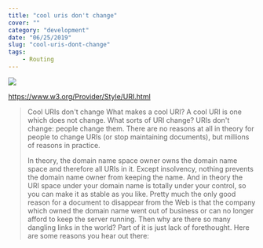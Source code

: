 ```yaml
---
title: "cool uris don't change"
cover: ""
category: "development"
date: "06/25/2019"
slug: "cool-uris-dont-change"
tags:
    - Routing
---
```


![](https://res.cloudinary.com/cloudimgts/image/upload/v1561548100/lol.png)

<https://www.w3.org/Provider/Style/URI.html>

> Cool URIs don't change
> What makes a cool URI?
> A cool URI is one which does not change.
> What sorts of URI change?
> URIs don't change: people change them.
> There are no reasons at all in theory for people to change URIs (or stop maintaining documents), but millions of reasons in practice.
> 
> In theory, the domain name space owner owns the domain name space and therefore all URIs in it. Except insolvency, nothing prevents the domain name owner from keeping the name. And in theory the URI space under your domain name is totally under your control, so you can make it as stable as you like. Pretty much the only good reason for a document to disappear from the Web is that the company which owned the domain name went out of business or can no longer afford to keep the server running. Then why are there so many dangling links in the world? Part of it is just lack of forethought. Here are some reasons you hear out there:

